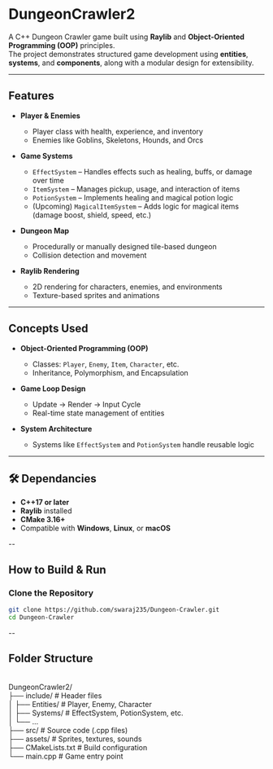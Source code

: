 # DungeonCrawler2

A C++ Dungeon Crawler game built using **Raylib** and **Object-Oriented Programming (OOP)** principles.  
The project demonstrates structured game development using **entities**, **systems**, and **components**, along with a modular design for extensibility.

---

## Features

- **Player & Enemies**
  - Player class with health, experience, and inventory
  - Enemies like Goblins, Skeletons, Hounds, and Orcs

- **Game Systems**
  - `EffectSystem` – Handles effects such as healing, buffs, or damage over time  
  - `ItemSystem` – Manages pickup, usage, and interaction of items  
  - `PotionSystem` – Implements healing and magical potion logic  
  - (Upcoming) `MagicalItemSystem` – Adds logic for magical items (damage boost, shield, speed, etc.)

- **Dungeon Map**
  - Procedurally or manually designed tile-based dungeon  
  - Collision detection and movement

- **Raylib Rendering**
  - 2D rendering for characters, enemies, and environments  
  - Texture-based sprites and animations

---

## Concepts Used

- **Object-Oriented Programming (OOP)**  
  - Classes: `Player`, `Enemy`, `Item`, `Character`, etc.  
  - Inheritance, Polymorphism, and Encapsulation

- **Game Loop Design**
  - Update → Render → Input Cycle
  - Real-time state management of entities

- **System Architecture**
  - Systems like `EffectSystem` and `PotionSystem` handle reusable logic

---

## 🛠️ Dependancies

- **C++17 or later**
- **Raylib** installed
- **CMake 3.16+**
- Compatible with **Windows**, **Linux**, or **macOS**

--

## How to Build & Run

### Clone the Repository
```bash
git clone https://github.com/swaraj235/Dungeon-Crawler.git
cd Dungeon-Crawler
```
--

## Folder Structure
<br>
DungeonCrawler2/<br>
├── include/           # Header files<br>
│   ├── Entities/      # Player, Enemy, Character<br>
│   ├── Systems/       # EffectSystem, PotionSystem, etc.<br>
│   └── ...<br>
├── src/               # Source code (.cpp files)<br>
├── assets/            # Sprites, textures, sounds<br>
├── CMakeLists.txt     # Build configuration<br>
└── main.cpp           # Game entry point<br>








